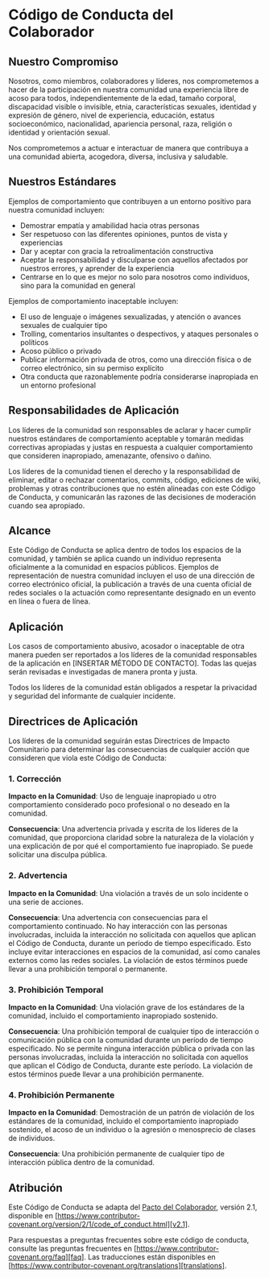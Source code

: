 # Código de Conducta del Colaborador
## Nuestro Compromiso
Nosotros, como miembros, colaboradores y líderes, nos comprometemos a hacer de la participación en nuestra comunidad una experiencia libre de acoso para todos, independientemente de la edad, tamaño corporal, discapacidad visible o invisible, etnia, características sexuales, identidad y expresión de género, nivel de experiencia, educación, estatus socioeconómico, nacionalidad, apariencia personal, raza, religión o identidad y orientación sexual.

Nos comprometemos a actuar e interactuar de manera que contribuya a una comunidad abierta, acogedora, diversa, inclusiva y saludable.

## Nuestros Estándares
Ejemplos de comportamiento que contribuyen a un entorno positivo para nuestra comunidad incluyen:

* Demostrar empatía y amabilidad hacia otras personas
* Ser respetuoso con las diferentes opiniones, puntos de vista y experiencias
* Dar y aceptar con gracia la retroalimentación constructiva
* Aceptar la responsabilidad y disculparse con aquellos afectados por nuestros errores, y aprender de la experiencia
* Centrarse en lo que es mejor no solo para nosotros como individuos, sino para la comunidad en general

Ejemplos de comportamiento inaceptable incluyen:

* El uso de lenguaje o imágenes sexualizadas, y atención o avances sexuales de cualquier tipo
* Trolling, comentarios insultantes o despectivos, y ataques personales o políticos
* Acoso público o privado
* Publicar información privada de otros, como una dirección física o de correo electrónico, sin su permiso explícito
* Otra conducta que razonablemente podría considerarse inapropiada en un entorno profesional

## Responsabilidades de Aplicación
Los líderes de la comunidad son responsables de aclarar y hacer cumplir nuestros estándares de comportamiento aceptable y tomarán medidas correctivas apropiadas y justas en respuesta a cualquier comportamiento que consideren inapropiado, amenazante, ofensivo o dañino.

Los líderes de la comunidad tienen el derecho y la responsabilidad de eliminar, editar o rechazar comentarios, commits, código, ediciones de wiki, problemas y otras contribuciones que no estén alineadas con este Código de Conducta, y comunicarán las razones de las decisiones de moderación cuando sea apropiado.

## Alcance
Este Código de Conducta se aplica dentro de todos los espacios de la comunidad, y también se aplica cuando un individuo representa oficialmente a la comunidad en espacios públicos. Ejemplos de representación de nuestra comunidad incluyen el uso de una dirección de correo electrónico oficial, la publicación a través de una cuenta oficial de redes sociales o la actuación como representante designado en un evento en línea o fuera de línea.

## Aplicación
Los casos de comportamiento abusivo, acosador o inaceptable de otra manera pueden ser reportados a los líderes de la comunidad responsables de la aplicación en [INSERTAR MÉTODO DE CONTACTO].
Todas las quejas serán revisadas e investigadas de manera pronta y justa.

Todos los líderes de la comunidad están obligados a respetar la privacidad y seguridad del informante de cualquier incidente.

## Directrices de Aplicación
Los líderes de la comunidad seguirán estas Directrices de Impacto Comunitario para determinar las consecuencias de cualquier acción que consideren que viola este Código de Conducta:

### 1. Corrección

**Impacto en la Comunidad**: Uso de lenguaje inapropiado u otro comportamiento considerado poco profesional o no deseado en la comunidad.

**Consecuencia**: Una advertencia privada y escrita de los líderes de la comunidad, que proporciona claridad sobre la naturaleza de la violación y una explicación de por qué el comportamiento fue inapropiado. Se puede solicitar una disculpa pública.

### 2. Advertencia

**Impacto en la Comunidad**: Una violación a través de un solo incidente o una serie de acciones.

**Consecuencia**: Una advertencia con consecuencias para el comportamiento continuado. No hay interacción con las personas involucradas, incluida la interacción no solicitada con aquellos que aplican el Código de Conducta, durante un período de tiempo especificado. Esto incluye evitar interacciones en espacios de la comunidad, así como canales externos como las redes sociales. La violación de estos términos puede llevar a una prohibición temporal o permanente.

### 3. Prohibición Temporal

**Impacto en la Comunidad**: Una violación grave de los estándares de la comunidad, incluido el comportamiento inapropiado sostenido.

**Consecuencia**: Una prohibición temporal de cualquier tipo de interacción o comunicación pública con la comunidad durante un período de tiempo especificado. No se permite ninguna interacción pública o privada con las personas involucradas, incluida la interacción no solicitada con aquellos que aplican el Código de Conducta, durante este período. La violación de estos términos puede llevar a una prohibición permanente.

### 4. Prohibición Permanente

**Impacto en la Comunidad**: Demostración de un patrón de violación de los estándares de la comunidad, incluido el comportamiento inapropiado sostenido, el acoso de un individuo o la agresión o menosprecio de clases de individuos.

**Consecuencia**: Una prohibición permanente de cualquier tipo de interacción pública dentro de la comunidad.

## Atribución

Este Código de Conducta se adapta del [Pacto del Colaborador][homepage], versión 2.1, disponible en
[https://www.contributor-covenant.org/version/2/1/code_of_conduct.html][v2.1].

Para respuestas a preguntas frecuentes sobre este código de conducta, consulte las preguntas frecuentes en
[https://www.contributor-covenant.org/faq][faq]. Las traducciones están disponibles en
[https://www.contributor-covenant.org/translations][translations].

[homepage]: https://www.contributor-covenant.org
[v2.1]: https://www.contributor-covenant.org/version/2/1/code_of_conduct.html
[faq]: https://www.contributor-covenant.org/faq
[translations]: https://www.contributor-covenant.org/translations
